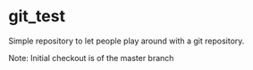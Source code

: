 # git_test
Simple repository to let people play around with a git repository.

Note: Initial checkout is of the master branch
